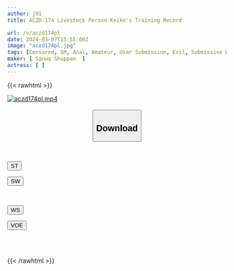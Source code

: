 ```yaml
---
author: j91
title: ACZD-174 Livestock Person Keiko's Training Record

url: /v/aczd174pl
date: 2024-03-07T15:55:00Z
image: "aczd174pl.jpg"
tags: [Censored, SM, Anal, Amateur, User Submission, Evil, Submissive Woman	]
maker: [ Sanwa Shuppan  ]
actress: [ ]
---
```



{{< rawhtml >}}

<div class="video" data-videoid="6mXBgPoYRRC9Y8g">
    <a href="javascript:;">
        <img src="/v/aczd174pl/aczd174pl.jpg" width="WIDTH" height="HEIGHT" alt="aczd174pl.mp4" loading="lazy">
    </a>
</div>

<script type="text/javascript" src="https://j91.asia/asset/on-demand-st.js"></script>

<br>
  <link rel="stylesheet" href="https://j91.asia/asset/bs5.css">
  
  <center>
  <button class="btn btn-primary" type="button" data-bs-toggle="collapse" data-bs-target=".multi-collapse" aria-expanded="false" aria-controls="multiCollapseExample1 multiCollapseExample2"><h2>Download</h2></button></center>
</p>
<div class="row">
  <div class="col">
    <div class="collapse multi-collapse" id="multiCollapseExample1">
      <div class="card card-body">
	      	      <br>
<div class="buttons">  
<p><a href="https://streamtape.to/v/6mXBgPoYRRC9Y8g" target="_blank"><button class="btn-hover color-3"><i class="fa fa-download"></i> ST</button></a></p>
<p><a href="https://cdnwish.com/u5syqwfptw3s" target="_blank"><button class="btn-hover color-2"><i class="fa fa-download"></i> SW</button></a></p></div>
    </div>
  </div>
</div>
  <div class="col">
    <div class="collapse multi-collapse" id="multiCollapseExample2">
      <div class="card card-body">
	      <br>
<div class="buttons">
<p><a href="https://wolfstream.tv/mblb36c2i29x"><button class="btn-hover color-9"><i class="fa fa-download"></i> WS</button></a></p>
<p><a href="https://voe.sx/d/kptpjwhrg69p"><button class="btn-hover color-8"><i class="fa fa-download"></i> VOE</button></a></p></div>
<br><br>
      </div>
    </div>
  </div>
</div>

{{< /rawhtml >}}